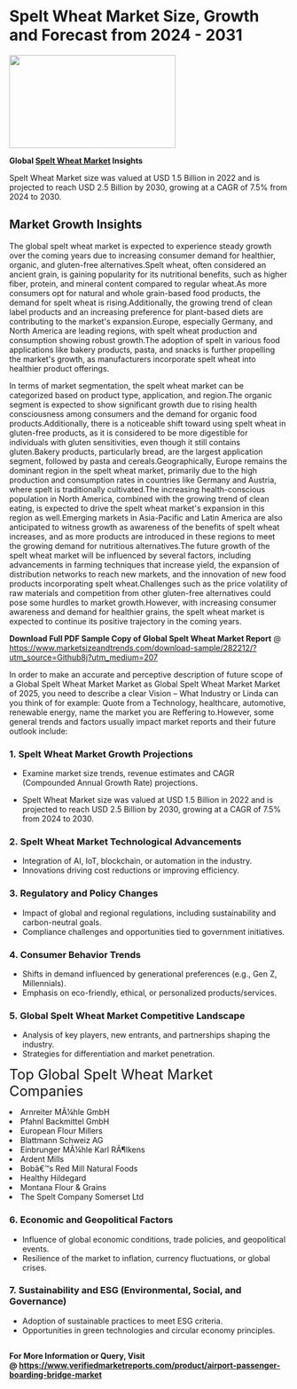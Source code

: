 <H1>Spelt Wheat Market Size, Growth and Forecast from 2024 - 2031</H1><img class="aligncenter size-medium wp-image-584254" src="https://thirdeyenews.in/wp-content/uploads/2024/09/Global-Market-Research-300x168.jpeg" alt="" width="300" height="168" /><p><strong>Global&nbsp;<a href="https://www.marketsizeandtrends.com/download-sample/282212/?utm_source=Github8j?utm_medium=207">Spelt Wheat Market</a> Insights</strong></p><p>Spelt Wheat Market size was valued at USD 1.5 Billion in 2022 and is projected to reach USD 2.5 Billion by 2030, growing at a CAGR of 7.5% from 2024 to 2030.</p><p><h2>Market Growth Insights</h2> <p>The global spelt wheat market is expected to experience steady growth over the coming years due to increasing consumer demand for healthier, organic, and gluten-free alternatives.Spelt wheat, often considered an ancient grain, is gaining popularity for its nutritional benefits, such as higher fiber, protein, and mineral content compared to regular wheat.As more consumers opt for natural and whole grain-based food products, the demand for spelt wheat is rising.Additionally, the growing trend of clean label products and an increasing preference for plant-based diets are contributing to the market's expansion.Europe, especially Germany, and North America are leading regions, with spelt wheat production and consumption showing robust growth.The adoption of spelt in various food applications like bakery products, pasta, and snacks is further propelling the market's growth, as manufacturers incorporate spelt wheat into healthier product offerings.</p> <p>In terms of market segmentation, the spelt wheat market can be categorized based on product type, application, and region.The organic segment is expected to show significant growth due to rising health consciousness among consumers and the demand for organic food products.Additionally, there is a noticeable shift toward using spelt wheat in gluten-free products, as it is considered to be more digestible for individuals with gluten sensitivities, even though it still contains gluten.Bakery products, particularly bread, are the largest application segment, followed by pasta and cereals.Geographically, Europe remains the dominant region in the spelt wheat market, primarily due to the high production and consumption rates in countries like Germany and Austria, where spelt is traditionally cultivated.The increasing health-conscious population in North America, combined with the growing trend of clean eating, is expected to drive the spelt wheat market's expansion in this region as well.Emerging markets in Asia-Pacific and Latin America are also anticipated to witness growth as awareness of the benefits of spelt wheat increases, and as more products are introduced in these regions to meet the growing demand for nutritious alternatives.The future growth of the spelt wheat market will be influenced by several factors, including advancements in farming techniques that increase yield, the expansion of distribution networks to reach new markets, and the innovation of new food products incorporating spelt wheat.Challenges such as the price volatility of raw materials and competition from other gluten-free alternatives could pose some hurdles to market growth.However, with increasing consumer awareness and demand for healthier grains, the spelt wheat market is expected to continue its positive trajectory in the coming years.</p> <p><span class=""><strong>Download Full PDF Sample Copy of Global Spelt Wheat Market Report</strong> @ <a href="https://www.marketsizeandtrends.com/download-sample/282212/?utm_source=Github8j?utm_medium=207" target="_blank">https://www.marketsizeandtrends.com/download-sample/282212/?utm_source=Github8j?utm_medium=207</a></span></p><p>In order to make an accurate and perceptive description of future scope of a Global&nbsp;Spelt Wheat Market Market as Global&nbsp;Spelt Wheat Market Market of 2025, you need to describe a clear Vision &ndash; What Industry or Linda can you think of for example: Quote from a Technology, healthcare, automotive, renewable energy, name the market you are Reffering to.However, some general trends and factors usually impact market reports and their future outlook include:</p><h3>1.&nbsp;<strong>Spelt Wheat Market Growth Projections</strong></h3><ul><li>Examine market size trends, revenue estimates and CAGR (Compounded Annual Growth Rate) projections.</li><li><p>Spelt Wheat Market size was valued at USD 1.5 Billion in 2022 and is projected to reach USD 2.5 Billion by 2030, growing at a CAGR of 7.5% from 2024 to 2030.</p></li></ul><h3>2.&nbsp;<strong>Spelt Wheat Market Technological Advancements</strong></h3><ul><li>Integration of AI, IoT, blockchain, or automation in the industry.</li><li>Innovations driving cost reductions or improving efficiency.</li></ul><h3>3.&nbsp;<strong>Regulatory and Policy Changes</strong></h3><ul><li>Impact of global and regional regulations, including sustainability and carbon-neutral goals.</li><li>Compliance challenges and opportunities tied to government initiatives.</li></ul><h3>4.&nbsp;<strong>Consumer Behavior Trends</strong></h3><ul><li>Shifts in demand influenced by generational preferences (e.g., Gen Z, Millennials).</li><li>Emphasis on eco-friendly, ethical, or personalized products/services.</li></ul><h3>5.&nbsp;<strong>Global Spelt Wheat Market Competitive Landscape</strong></h3><ul><li>Analysis of key players, new entrants, and partnerships shaping the industry.</li><li>Strategies for differentiation and market penetration.</li></ul><p data-pm-slice="1 1 []"><span style="color: inherit; font-family: inherit; font-size: 25px;">Top Global Spelt Wheat Market Companies</span></p><div class="" data-test-id=""><p><li>Arnreiter MÃ¼hle GmbH</li><li> Pfahnl Backmittel GmbH</li><li> European Flour Millers</li><li> Blattmann Schweiz AG</li><li> Einbrunger MÃ¼hle Karl RÃ¶lkens</li><li> Ardent Mills</li><li> Bobâ€™s Red Mill Natural Foods</li><li> Healthy Hildegard</li><li> Montana Flour & Grains</li><li> The Spelt Company Somerset Ltd</li></p></div><h3>6.&nbsp;<strong>Economic and Geopolitical Factors</strong></h3><ul><li>Influence of global economic conditions, trade policies, and geopolitical events.</li><li>Resilience of the market to inflation, currency fluctuations, or global crises.</li></ul><h3>7.&nbsp;<strong>Sustainability and ESG (Environmental, Social, and Governance)</strong></h3><ul><li>Adoption of sustainable practices to meet ESG criteria.</li><li>Opportunities in green technologies and circular economy principles.</li></ul><h2><strong style="font-size: 14px;">For More Information or Query, Visit @&nbsp;</strong><a style="background-color: #ffffff; font-size: 14px;" href="https://www.marketsizeandtrends.com/report/spelt-wheat-market/" target="_blank">https://www.verifiedmarketreports.com/product/airport-passenger-boarding-bridge-market</a></h2>